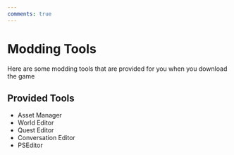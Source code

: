 ```yaml
---
comments: true
---
```


# Modding Tools

Here are some modding tools that are provided for you when you download the game

## Provided Tools
* Asset Manager
* World Editor
* Quest Editor
* Conversation Editor
* PSEditor
